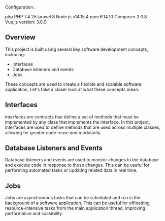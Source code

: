 
Configuration : 

php PHP 7.4.25 
laravel 8
Node.js v14.15.4
npm 6.14.10
Composer 2.0.8
Vue.js version: 3.0.0

## Overview

This project is built using several key software development concepts, including:

- Interfaces
- Database listeners and events
- Jobs

These concepts are used to create a flexible and scalable software application, Let's take a closer look at what these concepts mean.

## Interfaces

Interfaces are contracts that define a set of methods that must be implemented by any class that implements the interface. In this project, interfaces are used to define methods that are used across multiple classes, allowing for greater code reuse and modularity.

## Database Listeners and Events

Database listeners and events are used to monitor changes to the database and execute code in response to those changes. This can be useful for performing automated tasks or updating related data in real time.

## Jobs

Jobs are asynchronous tasks that can be scheduled and run in the background of a software application. This can be useful for offloading resource-intensive tasks from the main application thread, improving performance and scalability.
